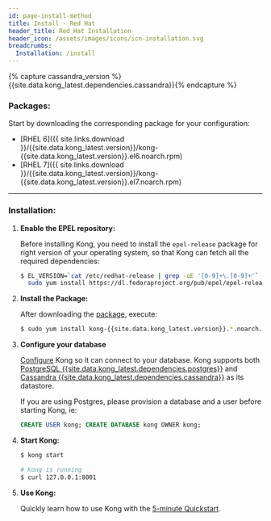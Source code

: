 ```yaml
---
id: page-install-method
title: Install - Red Hat
header_title: Red Hat Installation
header_icon: /assets/images/icons/icn-installation.svg
breadcrumbs:
  Installation: /install
---
```


{% capture cassandra_version %}{{site.data.kong_latest.dependencies.cassandra}}{% endcapture %}

### Packages:

Start by downloading the corresponding package for your configuration:

- [RHEL 6]({{ site.links.download }}/{{site.data.kong_latest.version}}/kong-{{site.data.kong_latest.version}}.el6.noarch.rpm)
- [RHEL 7]({{ site.links.download }}/{{site.data.kong_latest.version}}/kong-{{site.data.kong_latest.version}}.el7.noarch.rpm)

----

### Installation:

1. **Enable the EPEL repository:**

    Before installing Kong, you need to install the `epel-release` package for right version of your operating system, so that Kong can fetch all the required dependencies:

    ```bash
    $ EL_VERSION=`cat /etc/redhat-release | grep -oE '[0-9]+\.[0-9]+'` && \
      sudo yum install https://dl.fedoraproject.org/pub/epel/epel-release-latest-${EL_VERSION%.*}.noarch.rpm
    ```

2. **Install the Package:**

    After downloading the [package](#packages), execute:

    ```bash
    $ sudo yum install kong-{{site.data.kong_latest.version}}.*.noarch.rpm --nogpgcheck
    ```

3. **Configure your database**

    [Configure][configuration] Kong so it can connect to your database. Kong supports both [PostgreSQL {{site.data.kong_latest.dependencies.postgres}}](http://www.postgresql.org/) and [Cassandra {{site.data.kong_latest.dependencies.cassandra}}](http://cassandra.apache.org/) as its datastore.

    If you are using Postgres, please provision a database and a user before starting Kong, ie:

    ```sql
    CREATE USER kong; CREATE DATABASE kong OWNER kong;
    ```

4. **Start Kong:**

    ```bash
    $ kong start

    # Kong is running
    $ curl 127.0.0.1:8001
    ```

5. **Use Kong:**

    Quickly learn how to use Kong with the [5-minute Quickstart](/docs/latest/getting-started/quickstart).

[configuration]: /docs/{{site.data.kong_latest.release}}/configuration#database
